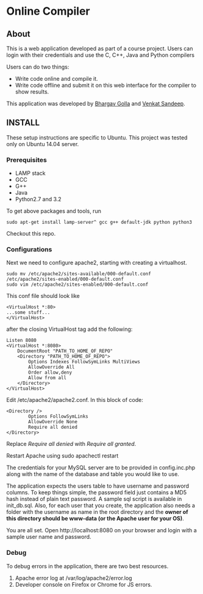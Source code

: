 # Online Compiler

## About

This is a web application developed as part of a course project. Users can login with their credentials and use the C, C++, Java and Python compilers

Users can do two things:

* Write code online and compile it.
* Write code offline and submit it on this web interface for the compiler to show results.

This application was developed by [Bhargav Golla](https://github.com/bhargavgolla) and [Venkat Sandeep](https://github.com/sandy92).

## INSTALL
These setup instructions are specific to Ubuntu. This project was tested only on Ubuntu 14.04 server.

### Prerequisites
* LAMP stack
* GCC
* G++
* Java
* Python2.7 and 3.2

To get above packages and tools, run

	sudo apt-get install lamp-server^ gcc g++ default-jdk python python3

Checkout this repo.

### Configurations
Next we need to configure apache2, starting with creating a virtualhost.

	sudo mv /etc/apache2/sites-available/000-default.conf /etc/apache2/sites-enabled/000-default.conf
	sudo vim /etc/apache2/sites-enabled/000-default.conf
This conf file should look like

	<VirtualHost *:80>
	...some stuff...
	</VirtualHost>
after the closing VirtualHost tag add the following:

	Listen 8080
	<VirtualHost *:8080>
		DocumentRoot "PATH_TO_HOME_OF_REPO"
	    <Directory "PATH_TO_HOME_OF_REPO">
	        Options Indexes FollowSymLinks MultiViews
	        AllowOverride All
	    	Order allow,deny
	        Allow from all
	    </Directory>
	</VirtualHost>

Edit /etc/apache2/apache2.conf. In this block of code:

	<Directory />
	        Options FollowSymLinks
	        AllowOverride None
	        Require all denied
	</Directory>

Replace *Require all denied* with *Require all granted*.

Restart Apache using
	sudo apachectl restart

The credentials for your MySQL server are to be provided in config.inc.php along with the name of the database and table you would like to use.

The application expects the users table to have username and password columns. To keep things simple, the password field just contains a MD5 hash instead of plain text password. A sample sql script is available in init_db.sql. Also, for each user that you create, the application also needs a folder with the username as name in the root directory and the **owner of this directory should be www-data (or the Apache user for your OS)**.

You are all set. Open http://localhost:8080 on your browser and login with a sample user name and password.

### Debug
To debug errors in the application, there are two best resources.
1. Apache error log at /var/log/apache2/error.log
2. Developer console on Firefox or Chrome for JS errors.
